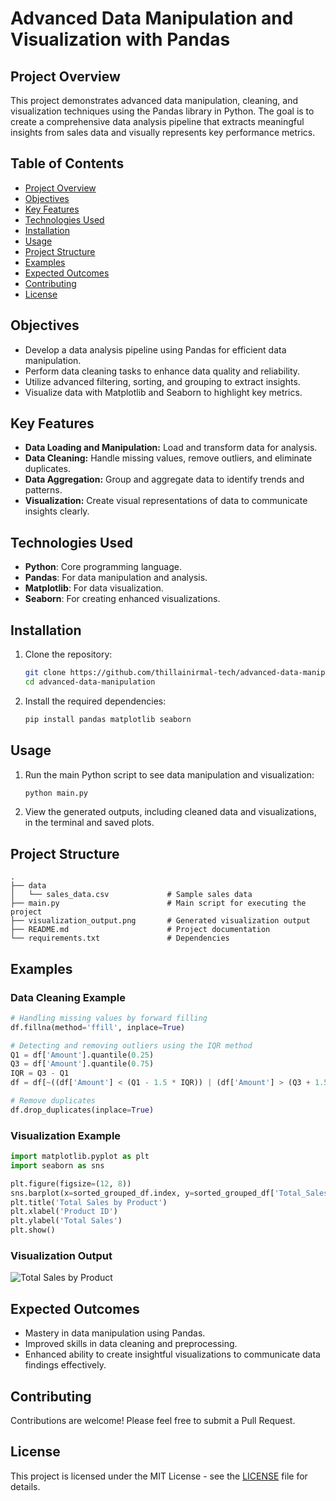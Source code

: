 
# **Advanced Data Manipulation and Visualization with Pandas**

## **Project Overview**

This project demonstrates advanced data manipulation, cleaning, and visualization techniques using the Pandas library in Python. The goal is to create a comprehensive data analysis pipeline that extracts meaningful insights from sales data and visually represents key performance metrics.

## **Table of Contents**

- [Project Overview](#project-overview)
- [Objectives](#objectives)
- [Key Features](#key-features)
- [Technologies Used](#technologies-used)
- [Installation](#installation)
- [Usage](#usage)
- [Project Structure](#project-structure)
- [Examples](#examples)
- [Expected Outcomes](#expected-outcomes)
- [Contributing](#contributing)
- [License](#license)

## **Objectives**

- Develop a data analysis pipeline using Pandas for efficient data manipulation.
- Perform data cleaning tasks to enhance data quality and reliability.
- Utilize advanced filtering, sorting, and grouping to extract insights.
- Visualize data with Matplotlib and Seaborn to highlight key metrics.

## **Key Features**

- **Data Loading and Manipulation:** Load and transform data for analysis.
- **Data Cleaning:** Handle missing values, remove outliers, and eliminate duplicates.
- **Data Aggregation:** Group and aggregate data to identify trends and patterns.
- **Visualization:** Create visual representations of data to communicate insights clearly.

## **Technologies Used**

- **Python**: Core programming language.
- **Pandas**: For data manipulation and analysis.
- **Matplotlib**: For data visualization.
- **Seaborn**: For creating enhanced visualizations.

## **Installation**

1. Clone the repository:
   ```bash
   git clone https://github.com/thillainirmal-tech/advanced-data-manipulation.git
   cd advanced-data-manipulation
   ```
   
2. Install the required dependencies:
   ```bash
   pip install pandas matplotlib seaborn
   ```

## **Usage**

1. Run the main Python script to see data manipulation and visualization:
   ```bash
   python main.py
   ```

2. View the generated outputs, including cleaned data and visualizations, in the terminal and saved plots.

## **Project Structure**

```
.
├── data
│   └── sales_data.csv             # Sample sales data
├── main.py                        # Main script for executing the project
├── visualization_output.png       # Generated visualization output
├── README.md                      # Project documentation
└── requirements.txt               # Dependencies
```

## **Examples**

### **Data Cleaning Example**

```python
# Handling missing values by forward filling
df.fillna(method='ffill', inplace=True)

# Detecting and removing outliers using the IQR method
Q1 = df['Amount'].quantile(0.25)
Q3 = df['Amount'].quantile(0.75)
IQR = Q3 - Q1
df = df[~((df['Amount'] < (Q1 - 1.5 * IQR)) | (df['Amount'] > (Q3 + 1.5 * IQR)))]

# Remove duplicates
df.drop_duplicates(inplace=True)
```

### **Visualization Example**

```python
import matplotlib.pyplot as plt
import seaborn as sns

plt.figure(figsize=(12, 8))
sns.barplot(x=sorted_grouped_df.index, y=sorted_grouped_df['Total_Sales'], palette="viridis")
plt.title('Total Sales by Product')
plt.xlabel('Product ID')
plt.ylabel('Total Sales')
plt.show()
```

### **Visualization Output**

![Total Sales by Product](visualization_output.png)

## **Expected Outcomes**

- Mastery in data manipulation using Pandas.
- Improved skills in data cleaning and preprocessing.
- Enhanced ability to create insightful visualizations to communicate data findings effectively.

## **Contributing**

Contributions are welcome! Please feel free to submit a Pull Request.

## **License**

This project is licensed under the MIT License - see the [LICENSE](LICENSE) file for details.
